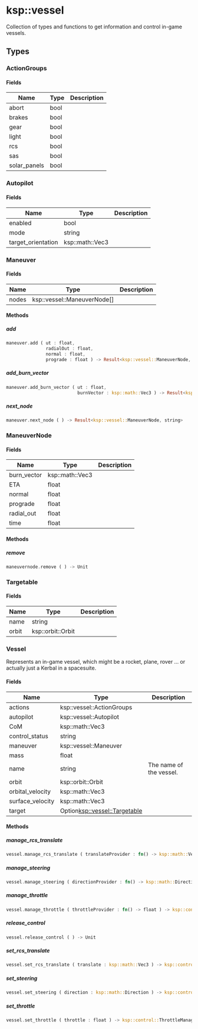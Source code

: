 # ksp::vessel

Collection of types and functions to get information and control in-game vessels.


## Types


### ActionGroups



#### Fields

Name | Type | Description
--- | --- | ---
abort | bool | 
brakes | bool | 
gear | bool | 
light | bool | 
rcs | bool | 
sas | bool | 
solar_panels | bool | 

### Autopilot



#### Fields

Name | Type | Description
--- | --- | ---
enabled | bool | 
mode | string | 
target_orientation | ksp::math::Vec3 | 

### Maneuver



#### Fields

Name | Type | Description
--- | --- | ---
nodes | ksp::vessel::ManeuverNode[] | 

#### Methods

##### add

```rust
maneuver.add ( ut : float,
               radialOut : float,
               normal : float,
               prograde : float ) -> Result<ksp::vessel::ManeuverNode, string>
```



##### add_burn_vector

```rust
maneuver.add_burn_vector ( ut : float,
                           burnVector : ksp::math::Vec3 ) -> Result<ksp::vessel::ManeuverNode, string>
```



##### next_node

```rust
maneuver.next_node ( ) -> Result<ksp::vessel::ManeuverNode, string>
```



### ManeuverNode



#### Fields

Name | Type | Description
--- | --- | ---
burn_vector | ksp::math::Vec3 | 
ETA | float | 
normal | float | 
prograde | float | 
radial_out | float | 
time | float | 

#### Methods

##### remove

```rust
maneuvernode.remove ( ) -> Unit
```



### Targetable



#### Fields

Name | Type | Description
--- | --- | ---
name | string | 
orbit | ksp::orbit::Orbit | 

### Vessel

Represents an in-game vessel, which might be a rocket, plane, rover ... or actually just a Kerbal in a spacesuite.


#### Fields

Name | Type | Description
--- | --- | ---
actions | ksp::vessel::ActionGroups | 
autopilot | ksp::vessel::Autopilot | 
CoM | ksp::math::Vec3 | 
control_status | string | 
maneuver | ksp::vessel::Maneuver | 
mass | float | 
name | string | The name of the vessel. 
orbit | ksp::orbit::Orbit | 
orbital_velocity | ksp::math::Vec3 | 
surface_velocity | ksp::math::Vec3 | 
target | Option<ksp::vessel::Targetable> | 

#### Methods

##### manage_rcs_translate

```rust
vessel.manage_rcs_translate ( translateProvider : fn() -> ksp::math::Vec3 ) -> ksp::control::RCSTranslateManager
```



##### manage_steering

```rust
vessel.manage_steering ( directionProvider : fn() -> ksp::math::Direction ) -> ksp::control::SteeringManager
```



##### manage_throttle

```rust
vessel.manage_throttle ( throttleProvider : fn() -> float ) -> ksp::control::ThrottleManager
```



##### release_control

```rust
vessel.release_control ( ) -> Unit
```



##### set_rcs_translate

```rust
vessel.set_rcs_translate ( translate : ksp::math::Vec3 ) -> ksp::control::RCSTranslateManager
```



##### set_steering

```rust
vessel.set_steering ( direction : ksp::math::Direction ) -> ksp::control::SteeringManager
```



##### set_throttle

```rust
vessel.set_throttle ( throttle : float ) -> ksp::control::ThrottleManager
```


